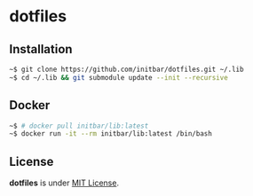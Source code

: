 # dotfiles

## Installation

```bash
~$ git clone https://github.com/initbar/dotfiles.git ~/.lib
~$ cd ~/.lib && git submodule update --init --recursive
```

## Docker

```bash
~$ # docker pull initbar/lib:latest
~$ docker run -it --rm initbar/lib:latest /bin/bash
```

## License

**dotfiles** is under [MIT License](./LICENSE).
